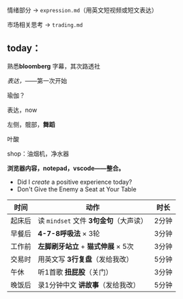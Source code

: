 情绪部分 → `expression.md`（用英文短视频或短文表达）

市场相关思考 → `trading.md`

## today：

熟悉**bloomberg** 字幕，其次路透社

*表达，*——第一次开始

瑜伽？

表达，now

左侧，髋部，**舞蹈**

叶酸

shop：油烟机，净水器

**浏览器内容，notepad，vscode——整合。**







- Did I *create* a positive experience today?
- Don't Give the Enemy a Seat at Your Table





| 时间   | 动作                                    | 时长  |
| ------ | --------------------------------------- | ----- |
| 起床后 | 读 `mindset` 文件 **3句金句**（大声读） | 2分钟 |
| 早餐后 | **4-7-8呼吸法** × 3轮                   | 3分钟 |
| 工作前 | **左脚刷牙站立** + **猫式伸展** × 5次   | 3分钟 |
| 交易时 | 用英文写 **3行复盘**（发给我改）        | 5分钟 |
| 午休   | 听1首歌 **扭屁股**（关门）              | 3分钟 |
| 晚饭后 | 录1分钟中文 **讲故事**（发给我改）      | 5分钟 |



